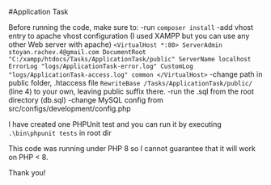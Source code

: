 #Application Task

Before running the code, make sure to:
-run `composer install`
-add vhost entry to apache vhost configuration (I used XAMPP but you can use any other Web server with apache)
`<VirtualHost *:80>
    ServerAdmin stoyan.rachev.4@gmail.com
    DocumentRoot "C:/xampp/htdocs/Tasks/ApplicationTask/public"
    ServerName localhost
    ErrorLog "logs/ApplicationTask-error.log"
    CustomLog "logs/ApplicationTask-access.log" common
</VirtualHost>`
-change path in public folder, .htaccess file `RewriteBase /Tasks/ApplicationTask/public/` (line 4) to your own, leaving public suffix there.
-run the .sql from the root directory (db.sql)
-change MySQL config from src/configs/development/config.php




I have created one PHPUnit test and you can run it by executing `.\bin\phpunit tests` in root dir

This code was running under PHP 8 so I cannot guarantee that it will work on PHP < 8.

Thank you!
